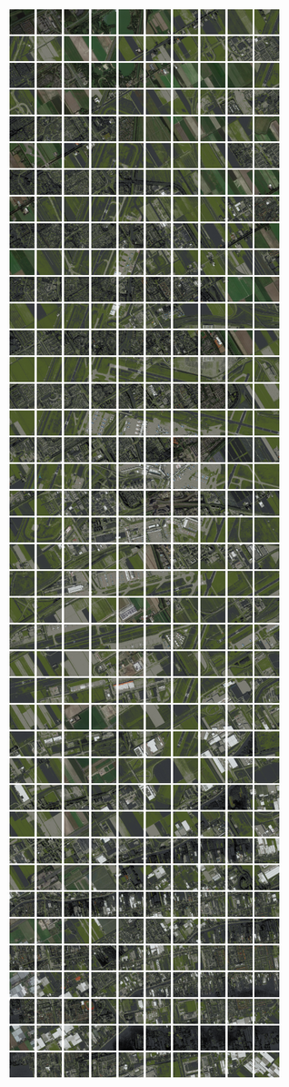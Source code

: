 <html>
<div>
<img src="https://github.com/HakkaTjakka/NL_TILE_MAP/blob/main/18/615/-1053/r.6150.-10530.png" height="44" width="44">
<img src="https://github.com/HakkaTjakka/NL_TILE_MAP/blob/main/18/615/-1053/r.6151.-10530.png" height="44" width="44">
<img src="https://github.com/HakkaTjakka/NL_TILE_MAP/blob/main/18/615/-1053/r.6152.-10530.png" height="44" width="44">
<img src="https://github.com/HakkaTjakka/NL_TILE_MAP/blob/main/18/615/-1053/r.6153.-10530.png" height="44" width="44">
<img src="https://github.com/HakkaTjakka/NL_TILE_MAP/blob/main/18/615/-1053/r.6154.-10530.png" height="44" width="44">
<img src="https://github.com/HakkaTjakka/NL_TILE_MAP/blob/main/18/615/-1053/r.6155.-10530.png" height="44" width="44">
<img src="https://github.com/HakkaTjakka/NL_TILE_MAP/blob/main/18/615/-1053/r.6156.-10530.png" height="44" width="44">
<img src="https://github.com/HakkaTjakka/NL_TILE_MAP/blob/main/18/615/-1053/r.6157.-10530.png" height="44" width="44">
<img src="https://github.com/HakkaTjakka/NL_TILE_MAP/blob/main/18/615/-1053/r.6158.-10530.png" height="44" width="44">
<img src="https://github.com/HakkaTjakka/NL_TILE_MAP/blob/main/18/615/-1053/r.6159.-10530.png" height="44" width="44">
<img src="https://github.com/HakkaTjakka/NL_TILE_MAP/blob/main/18/616/-1053/r.6160.-10530.png" height="44" width="44">
<img src="https://github.com/HakkaTjakka/NL_TILE_MAP/blob/main/18/616/-1053/r.6161.-10530.png" height="44" width="44">
<img src="https://github.com/HakkaTjakka/NL_TILE_MAP/blob/main/18/616/-1053/r.6162.-10530.png" height="44" width="44">
<img src="https://github.com/HakkaTjakka/NL_TILE_MAP/blob/main/18/616/-1053/r.6163.-10530.png" height="44" width="44">
<img src="https://github.com/HakkaTjakka/NL_TILE_MAP/blob/main/18/616/-1053/r.6164.-10530.png" height="44" width="44">
<img src="https://github.com/HakkaTjakka/NL_TILE_MAP/blob/main/18/616/-1053/r.6165.-10530.png" height="44" width="44">
<img src="https://github.com/HakkaTjakka/NL_TILE_MAP/blob/main/18/616/-1053/r.6166.-10530.png" height="44" width="44">
<img src="https://github.com/HakkaTjakka/NL_TILE_MAP/blob/main/18/616/-1053/r.6167.-10530.png" height="44" width="44">
<img src="https://github.com/HakkaTjakka/NL_TILE_MAP/blob/main/18/616/-1053/r.6168.-10530.png" height="44" width="44">
<img src="https://github.com/HakkaTjakka/NL_TILE_MAP/blob/main/18/616/-1053/r.6169.-10530.png" height="44" width="44">
<br>
<img src="https://github.com/HakkaTjakka/NL_TILE_MAP/blob/main/18/615/-1053/r.6150.-10529.png" height="44" width="44">
<img src="https://github.com/HakkaTjakka/NL_TILE_MAP/blob/main/18/615/-1053/r.6151.-10529.png" height="44" width="44">
<img src="https://github.com/HakkaTjakka/NL_TILE_MAP/blob/main/18/615/-1053/r.6152.-10529.png" height="44" width="44">
<img src="https://github.com/HakkaTjakka/NL_TILE_MAP/blob/main/18/615/-1053/r.6153.-10529.png" height="44" width="44">
<img src="https://github.com/HakkaTjakka/NL_TILE_MAP/blob/main/18/615/-1053/r.6154.-10529.png" height="44" width="44">
<img src="https://github.com/HakkaTjakka/NL_TILE_MAP/blob/main/18/615/-1053/r.6155.-10529.png" height="44" width="44">
<img src="https://github.com/HakkaTjakka/NL_TILE_MAP/blob/main/18/615/-1053/r.6156.-10529.png" height="44" width="44">
<img src="https://github.com/HakkaTjakka/NL_TILE_MAP/blob/main/18/615/-1053/r.6157.-10529.png" height="44" width="44">
<img src="https://github.com/HakkaTjakka/NL_TILE_MAP/blob/main/18/615/-1053/r.6158.-10529.png" height="44" width="44">
<img src="https://github.com/HakkaTjakka/NL_TILE_MAP/blob/main/18/615/-1053/r.6159.-10529.png" height="44" width="44">
<img src="https://github.com/HakkaTjakka/NL_TILE_MAP/blob/main/18/616/-1053/r.6160.-10529.png" height="44" width="44">
<img src="https://github.com/HakkaTjakka/NL_TILE_MAP/blob/main/18/616/-1053/r.6161.-10529.png" height="44" width="44">
<img src="https://github.com/HakkaTjakka/NL_TILE_MAP/blob/main/18/616/-1053/r.6162.-10529.png" height="44" width="44">
<img src="https://github.com/HakkaTjakka/NL_TILE_MAP/blob/main/18/616/-1053/r.6163.-10529.png" height="44" width="44">
<img src="https://github.com/HakkaTjakka/NL_TILE_MAP/blob/main/18/616/-1053/r.6164.-10529.png" height="44" width="44">
<img src="https://github.com/HakkaTjakka/NL_TILE_MAP/blob/main/18/616/-1053/r.6165.-10529.png" height="44" width="44">
<img src="https://github.com/HakkaTjakka/NL_TILE_MAP/blob/main/18/616/-1053/r.6166.-10529.png" height="44" width="44">
<img src="https://github.com/HakkaTjakka/NL_TILE_MAP/blob/main/18/616/-1053/r.6167.-10529.png" height="44" width="44">
<img src="https://github.com/HakkaTjakka/NL_TILE_MAP/blob/main/18/616/-1053/r.6168.-10529.png" height="44" width="44">
<img src="https://github.com/HakkaTjakka/NL_TILE_MAP/blob/main/18/616/-1053/r.6169.-10529.png" height="44" width="44">
<br>
<img src="https://github.com/HakkaTjakka/NL_TILE_MAP/blob/main/18/615/-1053/r.6150.-10528.png" height="44" width="44">
<img src="https://github.com/HakkaTjakka/NL_TILE_MAP/blob/main/18/615/-1053/r.6151.-10528.png" height="44" width="44">
<img src="https://github.com/HakkaTjakka/NL_TILE_MAP/blob/main/18/615/-1053/r.6152.-10528.png" height="44" width="44">
<img src="https://github.com/HakkaTjakka/NL_TILE_MAP/blob/main/18/615/-1053/r.6153.-10528.png" height="44" width="44">
<img src="https://github.com/HakkaTjakka/NL_TILE_MAP/blob/main/18/615/-1053/r.6154.-10528.png" height="44" width="44">
<img src="https://github.com/HakkaTjakka/NL_TILE_MAP/blob/main/18/615/-1053/r.6155.-10528.png" height="44" width="44">
<img src="https://github.com/HakkaTjakka/NL_TILE_MAP/blob/main/18/615/-1053/r.6156.-10528.png" height="44" width="44">
<img src="https://github.com/HakkaTjakka/NL_TILE_MAP/blob/main/18/615/-1053/r.6157.-10528.png" height="44" width="44">
<img src="https://github.com/HakkaTjakka/NL_TILE_MAP/blob/main/18/615/-1053/r.6158.-10528.png" height="44" width="44">
<img src="https://github.com/HakkaTjakka/NL_TILE_MAP/blob/main/18/615/-1053/r.6159.-10528.png" height="44" width="44">
<img src="https://github.com/HakkaTjakka/NL_TILE_MAP/blob/main/18/616/-1053/r.6160.-10528.png" height="44" width="44">
<img src="https://github.com/HakkaTjakka/NL_TILE_MAP/blob/main/18/616/-1053/r.6161.-10528.png" height="44" width="44">
<img src="https://github.com/HakkaTjakka/NL_TILE_MAP/blob/main/18/616/-1053/r.6162.-10528.png" height="44" width="44">
<img src="https://github.com/HakkaTjakka/NL_TILE_MAP/blob/main/18/616/-1053/r.6163.-10528.png" height="44" width="44">
<img src="https://github.com/HakkaTjakka/NL_TILE_MAP/blob/main/18/616/-1053/r.6164.-10528.png" height="44" width="44">
<img src="https://github.com/HakkaTjakka/NL_TILE_MAP/blob/main/18/616/-1053/r.6165.-10528.png" height="44" width="44">
<img src="https://github.com/HakkaTjakka/NL_TILE_MAP/blob/main/18/616/-1053/r.6166.-10528.png" height="44" width="44">
<img src="https://github.com/HakkaTjakka/NL_TILE_MAP/blob/main/18/616/-1053/r.6167.-10528.png" height="44" width="44">
<img src="https://github.com/HakkaTjakka/NL_TILE_MAP/blob/main/18/616/-1053/r.6168.-10528.png" height="44" width="44">
<img src="https://github.com/HakkaTjakka/NL_TILE_MAP/blob/main/18/616/-1053/r.6169.-10528.png" height="44" width="44">
<br>
<img src="https://github.com/HakkaTjakka/NL_TILE_MAP/blob/main/18/615/-1053/r.6150.-10527.png" height="44" width="44">
<img src="https://github.com/HakkaTjakka/NL_TILE_MAP/blob/main/18/615/-1053/r.6151.-10527.png" height="44" width="44">
<img src="https://github.com/HakkaTjakka/NL_TILE_MAP/blob/main/18/615/-1053/r.6152.-10527.png" height="44" width="44">
<img src="https://github.com/HakkaTjakka/NL_TILE_MAP/blob/main/18/615/-1053/r.6153.-10527.png" height="44" width="44">
<img src="https://github.com/HakkaTjakka/NL_TILE_MAP/blob/main/18/615/-1053/r.6154.-10527.png" height="44" width="44">
<img src="https://github.com/HakkaTjakka/NL_TILE_MAP/blob/main/18/615/-1053/r.6155.-10527.png" height="44" width="44">
<img src="https://github.com/HakkaTjakka/NL_TILE_MAP/blob/main/18/615/-1053/r.6156.-10527.png" height="44" width="44">
<img src="https://github.com/HakkaTjakka/NL_TILE_MAP/blob/main/18/615/-1053/r.6157.-10527.png" height="44" width="44">
<img src="https://github.com/HakkaTjakka/NL_TILE_MAP/blob/main/18/615/-1053/r.6158.-10527.png" height="44" width="44">
<img src="https://github.com/HakkaTjakka/NL_TILE_MAP/blob/main/18/615/-1053/r.6159.-10527.png" height="44" width="44">
<img src="https://github.com/HakkaTjakka/NL_TILE_MAP/blob/main/18/616/-1053/r.6160.-10527.png" height="44" width="44">
<img src="https://github.com/HakkaTjakka/NL_TILE_MAP/blob/main/18/616/-1053/r.6161.-10527.png" height="44" width="44">
<img src="https://github.com/HakkaTjakka/NL_TILE_MAP/blob/main/18/616/-1053/r.6162.-10527.png" height="44" width="44">
<img src="https://github.com/HakkaTjakka/NL_TILE_MAP/blob/main/18/616/-1053/r.6163.-10527.png" height="44" width="44">
<img src="https://github.com/HakkaTjakka/NL_TILE_MAP/blob/main/18/616/-1053/r.6164.-10527.png" height="44" width="44">
<img src="https://github.com/HakkaTjakka/NL_TILE_MAP/blob/main/18/616/-1053/r.6165.-10527.png" height="44" width="44">
<img src="https://github.com/HakkaTjakka/NL_TILE_MAP/blob/main/18/616/-1053/r.6166.-10527.png" height="44" width="44">
<img src="https://github.com/HakkaTjakka/NL_TILE_MAP/blob/main/18/616/-1053/r.6167.-10527.png" height="44" width="44">
<img src="https://github.com/HakkaTjakka/NL_TILE_MAP/blob/main/18/616/-1053/r.6168.-10527.png" height="44" width="44">
<img src="https://github.com/HakkaTjakka/NL_TILE_MAP/blob/main/18/616/-1053/r.6169.-10527.png" height="44" width="44">
<br>
<img src="https://github.com/HakkaTjakka/NL_TILE_MAP/blob/main/18/615/-1053/r.6150.-10526.png" height="44" width="44">
<img src="https://github.com/HakkaTjakka/NL_TILE_MAP/blob/main/18/615/-1053/r.6151.-10526.png" height="44" width="44">
<img src="https://github.com/HakkaTjakka/NL_TILE_MAP/blob/main/18/615/-1053/r.6152.-10526.png" height="44" width="44">
<img src="https://github.com/HakkaTjakka/NL_TILE_MAP/blob/main/18/615/-1053/r.6153.-10526.png" height="44" width="44">
<img src="https://github.com/HakkaTjakka/NL_TILE_MAP/blob/main/18/615/-1053/r.6154.-10526.png" height="44" width="44">
<img src="https://github.com/HakkaTjakka/NL_TILE_MAP/blob/main/18/615/-1053/r.6155.-10526.png" height="44" width="44">
<img src="https://github.com/HakkaTjakka/NL_TILE_MAP/blob/main/18/615/-1053/r.6156.-10526.png" height="44" width="44">
<img src="https://github.com/HakkaTjakka/NL_TILE_MAP/blob/main/18/615/-1053/r.6157.-10526.png" height="44" width="44">
<img src="https://github.com/HakkaTjakka/NL_TILE_MAP/blob/main/18/615/-1053/r.6158.-10526.png" height="44" width="44">
<img src="https://github.com/HakkaTjakka/NL_TILE_MAP/blob/main/18/615/-1053/r.6159.-10526.png" height="44" width="44">
<img src="https://github.com/HakkaTjakka/NL_TILE_MAP/blob/main/18/616/-1053/r.6160.-10526.png" height="44" width="44">
<img src="https://github.com/HakkaTjakka/NL_TILE_MAP/blob/main/18/616/-1053/r.6161.-10526.png" height="44" width="44">
<img src="https://github.com/HakkaTjakka/NL_TILE_MAP/blob/main/18/616/-1053/r.6162.-10526.png" height="44" width="44">
<img src="https://github.com/HakkaTjakka/NL_TILE_MAP/blob/main/18/616/-1053/r.6163.-10526.png" height="44" width="44">
<img src="https://github.com/HakkaTjakka/NL_TILE_MAP/blob/main/18/616/-1053/r.6164.-10526.png" height="44" width="44">
<img src="https://github.com/HakkaTjakka/NL_TILE_MAP/blob/main/18/616/-1053/r.6165.-10526.png" height="44" width="44">
<img src="https://github.com/HakkaTjakka/NL_TILE_MAP/blob/main/18/616/-1053/r.6166.-10526.png" height="44" width="44">
<img src="https://github.com/HakkaTjakka/NL_TILE_MAP/blob/main/18/616/-1053/r.6167.-10526.png" height="44" width="44">
<img src="https://github.com/HakkaTjakka/NL_TILE_MAP/blob/main/18/616/-1053/r.6168.-10526.png" height="44" width="44">
<img src="https://github.com/HakkaTjakka/NL_TILE_MAP/blob/main/18/616/-1053/r.6169.-10526.png" height="44" width="44">
<br>
<img src="https://github.com/HakkaTjakka/NL_TILE_MAP/blob/main/18/615/-1053/r.6150.-10525.png" height="44" width="44">
<img src="https://github.com/HakkaTjakka/NL_TILE_MAP/blob/main/18/615/-1053/r.6151.-10525.png" height="44" width="44">
<img src="https://github.com/HakkaTjakka/NL_TILE_MAP/blob/main/18/615/-1053/r.6152.-10525.png" height="44" width="44">
<img src="https://github.com/HakkaTjakka/NL_TILE_MAP/blob/main/18/615/-1053/r.6153.-10525.png" height="44" width="44">
<img src="https://github.com/HakkaTjakka/NL_TILE_MAP/blob/main/18/615/-1053/r.6154.-10525.png" height="44" width="44">
<img src="https://github.com/HakkaTjakka/NL_TILE_MAP/blob/main/18/615/-1053/r.6155.-10525.png" height="44" width="44">
<img src="https://github.com/HakkaTjakka/NL_TILE_MAP/blob/main/18/615/-1053/r.6156.-10525.png" height="44" width="44">
<img src="https://github.com/HakkaTjakka/NL_TILE_MAP/blob/main/18/615/-1053/r.6157.-10525.png" height="44" width="44">
<img src="https://github.com/HakkaTjakka/NL_TILE_MAP/blob/main/18/615/-1053/r.6158.-10525.png" height="44" width="44">
<img src="https://github.com/HakkaTjakka/NL_TILE_MAP/blob/main/18/615/-1053/r.6159.-10525.png" height="44" width="44">
<img src="https://github.com/HakkaTjakka/NL_TILE_MAP/blob/main/18/616/-1053/r.6160.-10525.png" height="44" width="44">
<img src="https://github.com/HakkaTjakka/NL_TILE_MAP/blob/main/18/616/-1053/r.6161.-10525.png" height="44" width="44">
<img src="https://github.com/HakkaTjakka/NL_TILE_MAP/blob/main/18/616/-1053/r.6162.-10525.png" height="44" width="44">
<img src="https://github.com/HakkaTjakka/NL_TILE_MAP/blob/main/18/616/-1053/r.6163.-10525.png" height="44" width="44">
<img src="https://github.com/HakkaTjakka/NL_TILE_MAP/blob/main/18/616/-1053/r.6164.-10525.png" height="44" width="44">
<img src="https://github.com/HakkaTjakka/NL_TILE_MAP/blob/main/18/616/-1053/r.6165.-10525.png" height="44" width="44">
<img src="https://github.com/HakkaTjakka/NL_TILE_MAP/blob/main/18/616/-1053/r.6166.-10525.png" height="44" width="44">
<img src="https://github.com/HakkaTjakka/NL_TILE_MAP/blob/main/18/616/-1053/r.6167.-10525.png" height="44" width="44">
<img src="https://github.com/HakkaTjakka/NL_TILE_MAP/blob/main/18/616/-1053/r.6168.-10525.png" height="44" width="44">
<img src="https://github.com/HakkaTjakka/NL_TILE_MAP/blob/main/18/616/-1053/r.6169.-10525.png" height="44" width="44">
<br>
<img src="https://github.com/HakkaTjakka/NL_TILE_MAP/blob/main/18/615/-1053/r.6150.-10524.png" height="44" width="44">
<img src="https://github.com/HakkaTjakka/NL_TILE_MAP/blob/main/18/615/-1053/r.6151.-10524.png" height="44" width="44">
<img src="https://github.com/HakkaTjakka/NL_TILE_MAP/blob/main/18/615/-1053/r.6152.-10524.png" height="44" width="44">
<img src="https://github.com/HakkaTjakka/NL_TILE_MAP/blob/main/18/615/-1053/r.6153.-10524.png" height="44" width="44">
<img src="https://github.com/HakkaTjakka/NL_TILE_MAP/blob/main/18/615/-1053/r.6154.-10524.png" height="44" width="44">
<img src="https://github.com/HakkaTjakka/NL_TILE_MAP/blob/main/18/615/-1053/r.6155.-10524.png" height="44" width="44">
<img src="https://github.com/HakkaTjakka/NL_TILE_MAP/blob/main/18/615/-1053/r.6156.-10524.png" height="44" width="44">
<img src="https://github.com/HakkaTjakka/NL_TILE_MAP/blob/main/18/615/-1053/r.6157.-10524.png" height="44" width="44">
<img src="https://github.com/HakkaTjakka/NL_TILE_MAP/blob/main/18/615/-1053/r.6158.-10524.png" height="44" width="44">
<img src="https://github.com/HakkaTjakka/NL_TILE_MAP/blob/main/18/615/-1053/r.6159.-10524.png" height="44" width="44">
<img src="https://github.com/HakkaTjakka/NL_TILE_MAP/blob/main/18/616/-1053/r.6160.-10524.png" height="44" width="44">
<img src="https://github.com/HakkaTjakka/NL_TILE_MAP/blob/main/18/616/-1053/r.6161.-10524.png" height="44" width="44">
<img src="https://github.com/HakkaTjakka/NL_TILE_MAP/blob/main/18/616/-1053/r.6162.-10524.png" height="44" width="44">
<img src="https://github.com/HakkaTjakka/NL_TILE_MAP/blob/main/18/616/-1053/r.6163.-10524.png" height="44" width="44">
<img src="https://github.com/HakkaTjakka/NL_TILE_MAP/blob/main/18/616/-1053/r.6164.-10524.png" height="44" width="44">
<img src="https://github.com/HakkaTjakka/NL_TILE_MAP/blob/main/18/616/-1053/r.6165.-10524.png" height="44" width="44">
<img src="https://github.com/HakkaTjakka/NL_TILE_MAP/blob/main/18/616/-1053/r.6166.-10524.png" height="44" width="44">
<img src="https://github.com/HakkaTjakka/NL_TILE_MAP/blob/main/18/616/-1053/r.6167.-10524.png" height="44" width="44">
<img src="https://github.com/HakkaTjakka/NL_TILE_MAP/blob/main/18/616/-1053/r.6168.-10524.png" height="44" width="44">
<img src="https://github.com/HakkaTjakka/NL_TILE_MAP/blob/main/18/616/-1053/r.6169.-10524.png" height="44" width="44">
<br>
<img src="https://github.com/HakkaTjakka/NL_TILE_MAP/blob/main/18/615/-1053/r.6150.-10523.png" height="44" width="44">
<img src="https://github.com/HakkaTjakka/NL_TILE_MAP/blob/main/18/615/-1053/r.6151.-10523.png" height="44" width="44">
<img src="https://github.com/HakkaTjakka/NL_TILE_MAP/blob/main/18/615/-1053/r.6152.-10523.png" height="44" width="44">
<img src="https://github.com/HakkaTjakka/NL_TILE_MAP/blob/main/18/615/-1053/r.6153.-10523.png" height="44" width="44">
<img src="https://github.com/HakkaTjakka/NL_TILE_MAP/blob/main/18/615/-1053/r.6154.-10523.png" height="44" width="44">
<img src="https://github.com/HakkaTjakka/NL_TILE_MAP/blob/main/18/615/-1053/r.6155.-10523.png" height="44" width="44">
<img src="https://github.com/HakkaTjakka/NL_TILE_MAP/blob/main/18/615/-1053/r.6156.-10523.png" height="44" width="44">
<img src="https://github.com/HakkaTjakka/NL_TILE_MAP/blob/main/18/615/-1053/r.6157.-10523.png" height="44" width="44">
<img src="https://github.com/HakkaTjakka/NL_TILE_MAP/blob/main/18/615/-1053/r.6158.-10523.png" height="44" width="44">
<img src="https://github.com/HakkaTjakka/NL_TILE_MAP/blob/main/18/615/-1053/r.6159.-10523.png" height="44" width="44">
<img src="https://github.com/HakkaTjakka/NL_TILE_MAP/blob/main/18/616/-1053/r.6160.-10523.png" height="44" width="44">
<img src="https://github.com/HakkaTjakka/NL_TILE_MAP/blob/main/18/616/-1053/r.6161.-10523.png" height="44" width="44">
<img src="https://github.com/HakkaTjakka/NL_TILE_MAP/blob/main/18/616/-1053/r.6162.-10523.png" height="44" width="44">
<img src="https://github.com/HakkaTjakka/NL_TILE_MAP/blob/main/18/616/-1053/r.6163.-10523.png" height="44" width="44">
<img src="https://github.com/HakkaTjakka/NL_TILE_MAP/blob/main/18/616/-1053/r.6164.-10523.png" height="44" width="44">
<img src="https://github.com/HakkaTjakka/NL_TILE_MAP/blob/main/18/616/-1053/r.6165.-10523.png" height="44" width="44">
<img src="https://github.com/HakkaTjakka/NL_TILE_MAP/blob/main/18/616/-1053/r.6166.-10523.png" height="44" width="44">
<img src="https://github.com/HakkaTjakka/NL_TILE_MAP/blob/main/18/616/-1053/r.6167.-10523.png" height="44" width="44">
<img src="https://github.com/HakkaTjakka/NL_TILE_MAP/blob/main/18/616/-1053/r.6168.-10523.png" height="44" width="44">
<img src="https://github.com/HakkaTjakka/NL_TILE_MAP/blob/main/18/616/-1053/r.6169.-10523.png" height="44" width="44">
<br>
<img src="https://github.com/HakkaTjakka/NL_TILE_MAP/blob/main/18/615/-1053/r.6150.-10522.png" height="44" width="44">
<img src="https://github.com/HakkaTjakka/NL_TILE_MAP/blob/main/18/615/-1053/r.6151.-10522.png" height="44" width="44">
<img src="https://github.com/HakkaTjakka/NL_TILE_MAP/blob/main/18/615/-1053/r.6152.-10522.png" height="44" width="44">
<img src="https://github.com/HakkaTjakka/NL_TILE_MAP/blob/main/18/615/-1053/r.6153.-10522.png" height="44" width="44">
<img src="https://github.com/HakkaTjakka/NL_TILE_MAP/blob/main/18/615/-1053/r.6154.-10522.png" height="44" width="44">
<img src="https://github.com/HakkaTjakka/NL_TILE_MAP/blob/main/18/615/-1053/r.6155.-10522.png" height="44" width="44">
<img src="https://github.com/HakkaTjakka/NL_TILE_MAP/blob/main/18/615/-1053/r.6156.-10522.png" height="44" width="44">
<img src="https://github.com/HakkaTjakka/NL_TILE_MAP/blob/main/18/615/-1053/r.6157.-10522.png" height="44" width="44">
<img src="https://github.com/HakkaTjakka/NL_TILE_MAP/blob/main/18/615/-1053/r.6158.-10522.png" height="44" width="44">
<img src="https://github.com/HakkaTjakka/NL_TILE_MAP/blob/main/18/615/-1053/r.6159.-10522.png" height="44" width="44">
<img src="https://github.com/HakkaTjakka/NL_TILE_MAP/blob/main/18/616/-1053/r.6160.-10522.png" height="44" width="44">
<img src="https://github.com/HakkaTjakka/NL_TILE_MAP/blob/main/18/616/-1053/r.6161.-10522.png" height="44" width="44">
<img src="https://github.com/HakkaTjakka/NL_TILE_MAP/blob/main/18/616/-1053/r.6162.-10522.png" height="44" width="44">
<img src="https://github.com/HakkaTjakka/NL_TILE_MAP/blob/main/18/616/-1053/r.6163.-10522.png" height="44" width="44">
<img src="https://github.com/HakkaTjakka/NL_TILE_MAP/blob/main/18/616/-1053/r.6164.-10522.png" height="44" width="44">
<img src="https://github.com/HakkaTjakka/NL_TILE_MAP/blob/main/18/616/-1053/r.6165.-10522.png" height="44" width="44">
<img src="https://github.com/HakkaTjakka/NL_TILE_MAP/blob/main/18/616/-1053/r.6166.-10522.png" height="44" width="44">
<img src="https://github.com/HakkaTjakka/NL_TILE_MAP/blob/main/18/616/-1053/r.6167.-10522.png" height="44" width="44">
<img src="https://github.com/HakkaTjakka/NL_TILE_MAP/blob/main/18/616/-1053/r.6168.-10522.png" height="44" width="44">
<img src="https://github.com/HakkaTjakka/NL_TILE_MAP/blob/main/18/616/-1053/r.6169.-10522.png" height="44" width="44">
<br>
<img src="https://github.com/HakkaTjakka/NL_TILE_MAP/blob/main/18/615/-1053/r.6150.-10521.png" height="44" width="44">
<img src="https://github.com/HakkaTjakka/NL_TILE_MAP/blob/main/18/615/-1053/r.6151.-10521.png" height="44" width="44">
<img src="https://github.com/HakkaTjakka/NL_TILE_MAP/blob/main/18/615/-1053/r.6152.-10521.png" height="44" width="44">
<img src="https://github.com/HakkaTjakka/NL_TILE_MAP/blob/main/18/615/-1053/r.6153.-10521.png" height="44" width="44">
<img src="https://github.com/HakkaTjakka/NL_TILE_MAP/blob/main/18/615/-1053/r.6154.-10521.png" height="44" width="44">
<img src="https://github.com/HakkaTjakka/NL_TILE_MAP/blob/main/18/615/-1053/r.6155.-10521.png" height="44" width="44">
<img src="https://github.com/HakkaTjakka/NL_TILE_MAP/blob/main/18/615/-1053/r.6156.-10521.png" height="44" width="44">
<img src="https://github.com/HakkaTjakka/NL_TILE_MAP/blob/main/18/615/-1053/r.6157.-10521.png" height="44" width="44">
<img src="https://github.com/HakkaTjakka/NL_TILE_MAP/blob/main/18/615/-1053/r.6158.-10521.png" height="44" width="44">
<img src="https://github.com/HakkaTjakka/NL_TILE_MAP/blob/main/18/615/-1053/r.6159.-10521.png" height="44" width="44">
<img src="https://github.com/HakkaTjakka/NL_TILE_MAP/blob/main/18/616/-1053/r.6160.-10521.png" height="44" width="44">
<img src="https://github.com/HakkaTjakka/NL_TILE_MAP/blob/main/18/616/-1053/r.6161.-10521.png" height="44" width="44">
<img src="https://github.com/HakkaTjakka/NL_TILE_MAP/blob/main/18/616/-1053/r.6162.-10521.png" height="44" width="44">
<img src="https://github.com/HakkaTjakka/NL_TILE_MAP/blob/main/18/616/-1053/r.6163.-10521.png" height="44" width="44">
<img src="https://github.com/HakkaTjakka/NL_TILE_MAP/blob/main/18/616/-1053/r.6164.-10521.png" height="44" width="44">
<img src="https://github.com/HakkaTjakka/NL_TILE_MAP/blob/main/18/616/-1053/r.6165.-10521.png" height="44" width="44">
<img src="https://github.com/HakkaTjakka/NL_TILE_MAP/blob/main/18/616/-1053/r.6166.-10521.png" height="44" width="44">
<img src="https://github.com/HakkaTjakka/NL_TILE_MAP/blob/main/18/616/-1053/r.6167.-10521.png" height="44" width="44">
<img src="https://github.com/HakkaTjakka/NL_TILE_MAP/blob/main/18/616/-1053/r.6168.-10521.png" height="44" width="44">
<img src="https://github.com/HakkaTjakka/NL_TILE_MAP/blob/main/18/616/-1053/r.6169.-10521.png" height="44" width="44">
<br>
<img src="https://github.com/HakkaTjakka/NL_TILE_MAP/blob/main/18/615/-1052/r.6150.-10520.png" height="44" width="44">
<img src="https://github.com/HakkaTjakka/NL_TILE_MAP/blob/main/18/615/-1052/r.6151.-10520.png" height="44" width="44">
<img src="https://github.com/HakkaTjakka/NL_TILE_MAP/blob/main/18/615/-1052/r.6152.-10520.png" height="44" width="44">
<img src="https://github.com/HakkaTjakka/NL_TILE_MAP/blob/main/18/615/-1052/r.6153.-10520.png" height="44" width="44">
<img src="https://github.com/HakkaTjakka/NL_TILE_MAP/blob/main/18/615/-1052/r.6154.-10520.png" height="44" width="44">
<img src="https://github.com/HakkaTjakka/NL_TILE_MAP/blob/main/18/615/-1052/r.6155.-10520.png" height="44" width="44">
<img src="https://github.com/HakkaTjakka/NL_TILE_MAP/blob/main/18/615/-1052/r.6156.-10520.png" height="44" width="44">
<img src="https://github.com/HakkaTjakka/NL_TILE_MAP/blob/main/18/615/-1052/r.6157.-10520.png" height="44" width="44">
<img src="https://github.com/HakkaTjakka/NL_TILE_MAP/blob/main/18/615/-1052/r.6158.-10520.png" height="44" width="44">
<img src="https://github.com/HakkaTjakka/NL_TILE_MAP/blob/main/18/615/-1052/r.6159.-10520.png" height="44" width="44">
<img src="https://github.com/HakkaTjakka/NL_TILE_MAP/blob/main/18/616/-1052/r.6160.-10520.png" height="44" width="44">
<img src="https://github.com/HakkaTjakka/NL_TILE_MAP/blob/main/18/616/-1052/r.6161.-10520.png" height="44" width="44">
<img src="https://github.com/HakkaTjakka/NL_TILE_MAP/blob/main/18/616/-1052/r.6162.-10520.png" height="44" width="44">
<img src="https://github.com/HakkaTjakka/NL_TILE_MAP/blob/main/18/616/-1052/r.6163.-10520.png" height="44" width="44">
<img src="https://github.com/HakkaTjakka/NL_TILE_MAP/blob/main/18/616/-1052/r.6164.-10520.png" height="44" width="44">
<img src="https://github.com/HakkaTjakka/NL_TILE_MAP/blob/main/18/616/-1052/r.6165.-10520.png" height="44" width="44">
<img src="https://github.com/HakkaTjakka/NL_TILE_MAP/blob/main/18/616/-1052/r.6166.-10520.png" height="44" width="44">
<img src="https://github.com/HakkaTjakka/NL_TILE_MAP/blob/main/18/616/-1052/r.6167.-10520.png" height="44" width="44">
<img src="https://github.com/HakkaTjakka/NL_TILE_MAP/blob/main/18/616/-1052/r.6168.-10520.png" height="44" width="44">
<img src="https://github.com/HakkaTjakka/NL_TILE_MAP/blob/main/18/616/-1052/r.6169.-10520.png" height="44" width="44">
<br>
<img src="https://github.com/HakkaTjakka/NL_TILE_MAP/blob/main/18/615/-1052/r.6150.-10519.png" height="44" width="44">
<img src="https://github.com/HakkaTjakka/NL_TILE_MAP/blob/main/18/615/-1052/r.6151.-10519.png" height="44" width="44">
<img src="https://github.com/HakkaTjakka/NL_TILE_MAP/blob/main/18/615/-1052/r.6152.-10519.png" height="44" width="44">
<img src="https://github.com/HakkaTjakka/NL_TILE_MAP/blob/main/18/615/-1052/r.6153.-10519.png" height="44" width="44">
<img src="https://github.com/HakkaTjakka/NL_TILE_MAP/blob/main/18/615/-1052/r.6154.-10519.png" height="44" width="44">
<img src="https://github.com/HakkaTjakka/NL_TILE_MAP/blob/main/18/615/-1052/r.6155.-10519.png" height="44" width="44">
<img src="https://github.com/HakkaTjakka/NL_TILE_MAP/blob/main/18/615/-1052/r.6156.-10519.png" height="44" width="44">
<img src="https://github.com/HakkaTjakka/NL_TILE_MAP/blob/main/18/615/-1052/r.6157.-10519.png" height="44" width="44">
<img src="https://github.com/HakkaTjakka/NL_TILE_MAP/blob/main/18/615/-1052/r.6158.-10519.png" height="44" width="44">
<img src="https://github.com/HakkaTjakka/NL_TILE_MAP/blob/main/18/615/-1052/r.6159.-10519.png" height="44" width="44">
<img src="https://github.com/HakkaTjakka/NL_TILE_MAP/blob/main/18/616/-1052/r.6160.-10519.png" height="44" width="44">
<img src="https://github.com/HakkaTjakka/NL_TILE_MAP/blob/main/18/616/-1052/r.6161.-10519.png" height="44" width="44">
<img src="https://github.com/HakkaTjakka/NL_TILE_MAP/blob/main/18/616/-1052/r.6162.-10519.png" height="44" width="44">
<img src="https://github.com/HakkaTjakka/NL_TILE_MAP/blob/main/18/616/-1052/r.6163.-10519.png" height="44" width="44">
<img src="https://github.com/HakkaTjakka/NL_TILE_MAP/blob/main/18/616/-1052/r.6164.-10519.png" height="44" width="44">
<img src="https://github.com/HakkaTjakka/NL_TILE_MAP/blob/main/18/616/-1052/r.6165.-10519.png" height="44" width="44">
<img src="https://github.com/HakkaTjakka/NL_TILE_MAP/blob/main/18/616/-1052/r.6166.-10519.png" height="44" width="44">
<img src="https://github.com/HakkaTjakka/NL_TILE_MAP/blob/main/18/616/-1052/r.6167.-10519.png" height="44" width="44">
<img src="https://github.com/HakkaTjakka/NL_TILE_MAP/blob/main/18/616/-1052/r.6168.-10519.png" height="44" width="44">
<img src="https://github.com/HakkaTjakka/NL_TILE_MAP/blob/main/18/616/-1052/r.6169.-10519.png" height="44" width="44">
<br>
<img src="https://github.com/HakkaTjakka/NL_TILE_MAP/blob/main/18/615/-1052/r.6150.-10518.png" height="44" width="44">
<img src="https://github.com/HakkaTjakka/NL_TILE_MAP/blob/main/18/615/-1052/r.6151.-10518.png" height="44" width="44">
<img src="https://github.com/HakkaTjakka/NL_TILE_MAP/blob/main/18/615/-1052/r.6152.-10518.png" height="44" width="44">
<img src="https://github.com/HakkaTjakka/NL_TILE_MAP/blob/main/18/615/-1052/r.6153.-10518.png" height="44" width="44">
<img src="https://github.com/HakkaTjakka/NL_TILE_MAP/blob/main/18/615/-1052/r.6154.-10518.png" height="44" width="44">
<img src="https://github.com/HakkaTjakka/NL_TILE_MAP/blob/main/18/615/-1052/r.6155.-10518.png" height="44" width="44">
<img src="https://github.com/HakkaTjakka/NL_TILE_MAP/blob/main/18/615/-1052/r.6156.-10518.png" height="44" width="44">
<img src="https://github.com/HakkaTjakka/NL_TILE_MAP/blob/main/18/615/-1052/r.6157.-10518.png" height="44" width="44">
<img src="https://github.com/HakkaTjakka/NL_TILE_MAP/blob/main/18/615/-1052/r.6158.-10518.png" height="44" width="44">
<img src="https://github.com/HakkaTjakka/NL_TILE_MAP/blob/main/18/615/-1052/r.6159.-10518.png" height="44" width="44">
<img src="https://github.com/HakkaTjakka/NL_TILE_MAP/blob/main/18/616/-1052/r.6160.-10518.png" height="44" width="44">
<img src="https://github.com/HakkaTjakka/NL_TILE_MAP/blob/main/18/616/-1052/r.6161.-10518.png" height="44" width="44">
<img src="https://github.com/HakkaTjakka/NL_TILE_MAP/blob/main/18/616/-1052/r.6162.-10518.png" height="44" width="44">
<img src="https://github.com/HakkaTjakka/NL_TILE_MAP/blob/main/18/616/-1052/r.6163.-10518.png" height="44" width="44">
<img src="https://github.com/HakkaTjakka/NL_TILE_MAP/blob/main/18/616/-1052/r.6164.-10518.png" height="44" width="44">
<img src="https://github.com/HakkaTjakka/NL_TILE_MAP/blob/main/18/616/-1052/r.6165.-10518.png" height="44" width="44">
<img src="https://github.com/HakkaTjakka/NL_TILE_MAP/blob/main/18/616/-1052/r.6166.-10518.png" height="44" width="44">
<img src="https://github.com/HakkaTjakka/NL_TILE_MAP/blob/main/18/616/-1052/r.6167.-10518.png" height="44" width="44">
<img src="https://github.com/HakkaTjakka/NL_TILE_MAP/blob/main/18/616/-1052/r.6168.-10518.png" height="44" width="44">
<img src="https://github.com/HakkaTjakka/NL_TILE_MAP/blob/main/18/616/-1052/r.6169.-10518.png" height="44" width="44">
<br>
<img src="https://github.com/HakkaTjakka/NL_TILE_MAP/blob/main/18/615/-1052/r.6150.-10517.png" height="44" width="44">
<img src="https://github.com/HakkaTjakka/NL_TILE_MAP/blob/main/18/615/-1052/r.6151.-10517.png" height="44" width="44">
<img src="https://github.com/HakkaTjakka/NL_TILE_MAP/blob/main/18/615/-1052/r.6152.-10517.png" height="44" width="44">
<img src="https://github.com/HakkaTjakka/NL_TILE_MAP/blob/main/18/615/-1052/r.6153.-10517.png" height="44" width="44">
<img src="https://github.com/HakkaTjakka/NL_TILE_MAP/blob/main/18/615/-1052/r.6154.-10517.png" height="44" width="44">
<img src="https://github.com/HakkaTjakka/NL_TILE_MAP/blob/main/18/615/-1052/r.6155.-10517.png" height="44" width="44">
<img src="https://github.com/HakkaTjakka/NL_TILE_MAP/blob/main/18/615/-1052/r.6156.-10517.png" height="44" width="44">
<img src="https://github.com/HakkaTjakka/NL_TILE_MAP/blob/main/18/615/-1052/r.6157.-10517.png" height="44" width="44">
<img src="https://github.com/HakkaTjakka/NL_TILE_MAP/blob/main/18/615/-1052/r.6158.-10517.png" height="44" width="44">
<img src="https://github.com/HakkaTjakka/NL_TILE_MAP/blob/main/18/615/-1052/r.6159.-10517.png" height="44" width="44">
<img src="https://github.com/HakkaTjakka/NL_TILE_MAP/blob/main/18/616/-1052/r.6160.-10517.png" height="44" width="44">
<img src="https://github.com/HakkaTjakka/NL_TILE_MAP/blob/main/18/616/-1052/r.6161.-10517.png" height="44" width="44">
<img src="https://github.com/HakkaTjakka/NL_TILE_MAP/blob/main/18/616/-1052/r.6162.-10517.png" height="44" width="44">
<img src="https://github.com/HakkaTjakka/NL_TILE_MAP/blob/main/18/616/-1052/r.6163.-10517.png" height="44" width="44">
<img src="https://github.com/HakkaTjakka/NL_TILE_MAP/blob/main/18/616/-1052/r.6164.-10517.png" height="44" width="44">
<img src="https://github.com/HakkaTjakka/NL_TILE_MAP/blob/main/18/616/-1052/r.6165.-10517.png" height="44" width="44">
<img src="https://github.com/HakkaTjakka/NL_TILE_MAP/blob/main/18/616/-1052/r.6166.-10517.png" height="44" width="44">
<img src="https://github.com/HakkaTjakka/NL_TILE_MAP/blob/main/18/616/-1052/r.6167.-10517.png" height="44" width="44">
<img src="https://github.com/HakkaTjakka/NL_TILE_MAP/blob/main/18/616/-1052/r.6168.-10517.png" height="44" width="44">
<img src="https://github.com/HakkaTjakka/NL_TILE_MAP/blob/main/18/616/-1052/r.6169.-10517.png" height="44" width="44">
<br>
<img src="https://github.com/HakkaTjakka/NL_TILE_MAP/blob/main/18/615/-1052/r.6150.-10516.png" height="44" width="44">
<img src="https://github.com/HakkaTjakka/NL_TILE_MAP/blob/main/18/615/-1052/r.6151.-10516.png" height="44" width="44">
<img src="https://github.com/HakkaTjakka/NL_TILE_MAP/blob/main/18/615/-1052/r.6152.-10516.png" height="44" width="44">
<img src="https://github.com/HakkaTjakka/NL_TILE_MAP/blob/main/18/615/-1052/r.6153.-10516.png" height="44" width="44">
<img src="https://github.com/HakkaTjakka/NL_TILE_MAP/blob/main/18/615/-1052/r.6154.-10516.png" height="44" width="44">
<img src="https://github.com/HakkaTjakka/NL_TILE_MAP/blob/main/18/615/-1052/r.6155.-10516.png" height="44" width="44">
<img src="https://github.com/HakkaTjakka/NL_TILE_MAP/blob/main/18/615/-1052/r.6156.-10516.png" height="44" width="44">
<img src="https://github.com/HakkaTjakka/NL_TILE_MAP/blob/main/18/615/-1052/r.6157.-10516.png" height="44" width="44">
<img src="https://github.com/HakkaTjakka/NL_TILE_MAP/blob/main/18/615/-1052/r.6158.-10516.png" height="44" width="44">
<img src="https://github.com/HakkaTjakka/NL_TILE_MAP/blob/main/18/615/-1052/r.6159.-10516.png" height="44" width="44">
<img src="https://github.com/HakkaTjakka/NL_TILE_MAP/blob/main/18/616/-1052/r.6160.-10516.png" height="44" width="44">
<img src="https://github.com/HakkaTjakka/NL_TILE_MAP/blob/main/18/616/-1052/r.6161.-10516.png" height="44" width="44">
<img src="https://github.com/HakkaTjakka/NL_TILE_MAP/blob/main/18/616/-1052/r.6162.-10516.png" height="44" width="44">
<img src="https://github.com/HakkaTjakka/NL_TILE_MAP/blob/main/18/616/-1052/r.6163.-10516.png" height="44" width="44">
<img src="https://github.com/HakkaTjakka/NL_TILE_MAP/blob/main/18/616/-1052/r.6164.-10516.png" height="44" width="44">
<img src="https://github.com/HakkaTjakka/NL_TILE_MAP/blob/main/18/616/-1052/r.6165.-10516.png" height="44" width="44">
<img src="https://github.com/HakkaTjakka/NL_TILE_MAP/blob/main/18/616/-1052/r.6166.-10516.png" height="44" width="44">
<img src="https://github.com/HakkaTjakka/NL_TILE_MAP/blob/main/18/616/-1052/r.6167.-10516.png" height="44" width="44">
<img src="https://github.com/HakkaTjakka/NL_TILE_MAP/blob/main/18/616/-1052/r.6168.-10516.png" height="44" width="44">
<img src="https://github.com/HakkaTjakka/NL_TILE_MAP/blob/main/18/616/-1052/r.6169.-10516.png" height="44" width="44">
<br>
<img src="https://github.com/HakkaTjakka/NL_TILE_MAP/blob/main/18/615/-1052/r.6150.-10515.png" height="44" width="44">
<img src="https://github.com/HakkaTjakka/NL_TILE_MAP/blob/main/18/615/-1052/r.6151.-10515.png" height="44" width="44">
<img src="https://github.com/HakkaTjakka/NL_TILE_MAP/blob/main/18/615/-1052/r.6152.-10515.png" height="44" width="44">
<img src="https://github.com/HakkaTjakka/NL_TILE_MAP/blob/main/18/615/-1052/r.6153.-10515.png" height="44" width="44">
<img src="https://github.com/HakkaTjakka/NL_TILE_MAP/blob/main/18/615/-1052/r.6154.-10515.png" height="44" width="44">
<img src="https://github.com/HakkaTjakka/NL_TILE_MAP/blob/main/18/615/-1052/r.6155.-10515.png" height="44" width="44">
<img src="https://github.com/HakkaTjakka/NL_TILE_MAP/blob/main/18/615/-1052/r.6156.-10515.png" height="44" width="44">
<img src="https://github.com/HakkaTjakka/NL_TILE_MAP/blob/main/18/615/-1052/r.6157.-10515.png" height="44" width="44">
<img src="https://github.com/HakkaTjakka/NL_TILE_MAP/blob/main/18/615/-1052/r.6158.-10515.png" height="44" width="44">
<img src="https://github.com/HakkaTjakka/NL_TILE_MAP/blob/main/18/615/-1052/r.6159.-10515.png" height="44" width="44">
<img src="https://github.com/HakkaTjakka/NL_TILE_MAP/blob/main/18/616/-1052/r.6160.-10515.png" height="44" width="44">
<img src="https://github.com/HakkaTjakka/NL_TILE_MAP/blob/main/18/616/-1052/r.6161.-10515.png" height="44" width="44">
<img src="https://github.com/HakkaTjakka/NL_TILE_MAP/blob/main/18/616/-1052/r.6162.-10515.png" height="44" width="44">
<img src="https://github.com/HakkaTjakka/NL_TILE_MAP/blob/main/18/616/-1052/r.6163.-10515.png" height="44" width="44">
<img src="https://github.com/HakkaTjakka/NL_TILE_MAP/blob/main/18/616/-1052/r.6164.-10515.png" height="44" width="44">
<img src="https://github.com/HakkaTjakka/NL_TILE_MAP/blob/main/18/616/-1052/r.6165.-10515.png" height="44" width="44">
<img src="https://github.com/HakkaTjakka/NL_TILE_MAP/blob/main/18/616/-1052/r.6166.-10515.png" height="44" width="44">
<img src="https://github.com/HakkaTjakka/NL_TILE_MAP/blob/main/18/616/-1052/r.6167.-10515.png" height="44" width="44">
<img src="https://github.com/HakkaTjakka/NL_TILE_MAP/blob/main/18/616/-1052/r.6168.-10515.png" height="44" width="44">
<img src="https://github.com/HakkaTjakka/NL_TILE_MAP/blob/main/18/616/-1052/r.6169.-10515.png" height="44" width="44">
<br>
<img src="https://github.com/HakkaTjakka/NL_TILE_MAP/blob/main/18/615/-1052/r.6150.-10514.png" height="44" width="44">
<img src="https://github.com/HakkaTjakka/NL_TILE_MAP/blob/main/18/615/-1052/r.6151.-10514.png" height="44" width="44">
<img src="https://github.com/HakkaTjakka/NL_TILE_MAP/blob/main/18/615/-1052/r.6152.-10514.png" height="44" width="44">
<img src="https://github.com/HakkaTjakka/NL_TILE_MAP/blob/main/18/615/-1052/r.6153.-10514.png" height="44" width="44">
<img src="https://github.com/HakkaTjakka/NL_TILE_MAP/blob/main/18/615/-1052/r.6154.-10514.png" height="44" width="44">
<img src="https://github.com/HakkaTjakka/NL_TILE_MAP/blob/main/18/615/-1052/r.6155.-10514.png" height="44" width="44">
<img src="https://github.com/HakkaTjakka/NL_TILE_MAP/blob/main/18/615/-1052/r.6156.-10514.png" height="44" width="44">
<img src="https://github.com/HakkaTjakka/NL_TILE_MAP/blob/main/18/615/-1052/r.6157.-10514.png" height="44" width="44">
<img src="https://github.com/HakkaTjakka/NL_TILE_MAP/blob/main/18/615/-1052/r.6158.-10514.png" height="44" width="44">
<img src="https://github.com/HakkaTjakka/NL_TILE_MAP/blob/main/18/615/-1052/r.6159.-10514.png" height="44" width="44">
<img src="https://github.com/HakkaTjakka/NL_TILE_MAP/blob/main/18/616/-1052/r.6160.-10514.png" height="44" width="44">
<img src="https://github.com/HakkaTjakka/NL_TILE_MAP/blob/main/18/616/-1052/r.6161.-10514.png" height="44" width="44">
<img src="https://github.com/HakkaTjakka/NL_TILE_MAP/blob/main/18/616/-1052/r.6162.-10514.png" height="44" width="44">
<img src="https://github.com/HakkaTjakka/NL_TILE_MAP/blob/main/18/616/-1052/r.6163.-10514.png" height="44" width="44">
<img src="https://github.com/HakkaTjakka/NL_TILE_MAP/blob/main/18/616/-1052/r.6164.-10514.png" height="44" width="44">
<img src="https://github.com/HakkaTjakka/NL_TILE_MAP/blob/main/18/616/-1052/r.6165.-10514.png" height="44" width="44">
<img src="https://github.com/HakkaTjakka/NL_TILE_MAP/blob/main/18/616/-1052/r.6166.-10514.png" height="44" width="44">
<img src="https://github.com/HakkaTjakka/NL_TILE_MAP/blob/main/18/616/-1052/r.6167.-10514.png" height="44" width="44">
<img src="https://github.com/HakkaTjakka/NL_TILE_MAP/blob/main/18/616/-1052/r.6168.-10514.png" height="44" width="44">
<img src="https://github.com/HakkaTjakka/NL_TILE_MAP/blob/main/18/616/-1052/r.6169.-10514.png" height="44" width="44">
<br>
<img src="https://github.com/HakkaTjakka/NL_TILE_MAP/blob/main/18/615/-1052/r.6150.-10513.png" height="44" width="44">
<img src="https://github.com/HakkaTjakka/NL_TILE_MAP/blob/main/18/615/-1052/r.6151.-10513.png" height="44" width="44">
<img src="https://github.com/HakkaTjakka/NL_TILE_MAP/blob/main/18/615/-1052/r.6152.-10513.png" height="44" width="44">
<img src="https://github.com/HakkaTjakka/NL_TILE_MAP/blob/main/18/615/-1052/r.6153.-10513.png" height="44" width="44">
<img src="https://github.com/HakkaTjakka/NL_TILE_MAP/blob/main/18/615/-1052/r.6154.-10513.png" height="44" width="44">
<img src="https://github.com/HakkaTjakka/NL_TILE_MAP/blob/main/18/615/-1052/r.6155.-10513.png" height="44" width="44">
<img src="https://github.com/HakkaTjakka/NL_TILE_MAP/blob/main/18/615/-1052/r.6156.-10513.png" height="44" width="44">
<img src="https://github.com/HakkaTjakka/NL_TILE_MAP/blob/main/18/615/-1052/r.6157.-10513.png" height="44" width="44">
<img src="https://github.com/HakkaTjakka/NL_TILE_MAP/blob/main/18/615/-1052/r.6158.-10513.png" height="44" width="44">
<img src="https://github.com/HakkaTjakka/NL_TILE_MAP/blob/main/18/615/-1052/r.6159.-10513.png" height="44" width="44">
<img src="https://github.com/HakkaTjakka/NL_TILE_MAP/blob/main/18/616/-1052/r.6160.-10513.png" height="44" width="44">
<img src="https://github.com/HakkaTjakka/NL_TILE_MAP/blob/main/18/616/-1052/r.6161.-10513.png" height="44" width="44">
<img src="https://github.com/HakkaTjakka/NL_TILE_MAP/blob/main/18/616/-1052/r.6162.-10513.png" height="44" width="44">
<img src="https://github.com/HakkaTjakka/NL_TILE_MAP/blob/main/18/616/-1052/r.6163.-10513.png" height="44" width="44">
<img src="https://github.com/HakkaTjakka/NL_TILE_MAP/blob/main/18/616/-1052/r.6164.-10513.png" height="44" width="44">
<img src="https://github.com/HakkaTjakka/NL_TILE_MAP/blob/main/18/616/-1052/r.6165.-10513.png" height="44" width="44">
<img src="https://github.com/HakkaTjakka/NL_TILE_MAP/blob/main/18/616/-1052/r.6166.-10513.png" height="44" width="44">
<img src="https://github.com/HakkaTjakka/NL_TILE_MAP/blob/main/18/616/-1052/r.6167.-10513.png" height="44" width="44">
<img src="https://github.com/HakkaTjakka/NL_TILE_MAP/blob/main/18/616/-1052/r.6168.-10513.png" height="44" width="44">
<img src="https://github.com/HakkaTjakka/NL_TILE_MAP/blob/main/18/616/-1052/r.6169.-10513.png" height="44" width="44">
<br>
<img src="https://github.com/HakkaTjakka/NL_TILE_MAP/blob/main/18/615/-1052/r.6150.-10512.png" height="44" width="44">
<img src="https://github.com/HakkaTjakka/NL_TILE_MAP/blob/main/18/615/-1052/r.6151.-10512.png" height="44" width="44">
<img src="https://github.com/HakkaTjakka/NL_TILE_MAP/blob/main/18/615/-1052/r.6152.-10512.png" height="44" width="44">
<img src="https://github.com/HakkaTjakka/NL_TILE_MAP/blob/main/18/615/-1052/r.6153.-10512.png" height="44" width="44">
<img src="https://github.com/HakkaTjakka/NL_TILE_MAP/blob/main/18/615/-1052/r.6154.-10512.png" height="44" width="44">
<img src="https://github.com/HakkaTjakka/NL_TILE_MAP/blob/main/18/615/-1052/r.6155.-10512.png" height="44" width="44">
<img src="https://github.com/HakkaTjakka/NL_TILE_MAP/blob/main/18/615/-1052/r.6156.-10512.png" height="44" width="44">
<img src="https://github.com/HakkaTjakka/NL_TILE_MAP/blob/main/18/615/-1052/r.6157.-10512.png" height="44" width="44">
<img src="https://github.com/HakkaTjakka/NL_TILE_MAP/blob/main/18/615/-1052/r.6158.-10512.png" height="44" width="44">
<img src="https://github.com/HakkaTjakka/NL_TILE_MAP/blob/main/18/615/-1052/r.6159.-10512.png" height="44" width="44">
<img src="https://github.com/HakkaTjakka/NL_TILE_MAP/blob/main/18/616/-1052/r.6160.-10512.png" height="44" width="44">
<img src="https://github.com/HakkaTjakka/NL_TILE_MAP/blob/main/18/616/-1052/r.6161.-10512.png" height="44" width="44">
<img src="https://github.com/HakkaTjakka/NL_TILE_MAP/blob/main/18/616/-1052/r.6162.-10512.png" height="44" width="44">
<img src="https://github.com/HakkaTjakka/NL_TILE_MAP/blob/main/18/616/-1052/r.6163.-10512.png" height="44" width="44">
<img src="https://github.com/HakkaTjakka/NL_TILE_MAP/blob/main/18/616/-1052/r.6164.-10512.png" height="44" width="44">
<img src="https://github.com/HakkaTjakka/NL_TILE_MAP/blob/main/18/616/-1052/r.6165.-10512.png" height="44" width="44">
<img src="https://github.com/HakkaTjakka/NL_TILE_MAP/blob/main/18/616/-1052/r.6166.-10512.png" height="44" width="44">
<img src="https://github.com/HakkaTjakka/NL_TILE_MAP/blob/main/18/616/-1052/r.6167.-10512.png" height="44" width="44">
<img src="https://github.com/HakkaTjakka/NL_TILE_MAP/blob/main/18/616/-1052/r.6168.-10512.png" height="44" width="44">
<img src="https://github.com/HakkaTjakka/NL_TILE_MAP/blob/main/18/616/-1052/r.6169.-10512.png" height="44" width="44">
<br>
<img src="https://github.com/HakkaTjakka/NL_TILE_MAP/blob/main/18/615/-1052/r.6150.-10511.png" height="44" width="44">
<img src="https://github.com/HakkaTjakka/NL_TILE_MAP/blob/main/18/615/-1052/r.6151.-10511.png" height="44" width="44">
<img src="https://github.com/HakkaTjakka/NL_TILE_MAP/blob/main/18/615/-1052/r.6152.-10511.png" height="44" width="44">
<img src="https://github.com/HakkaTjakka/NL_TILE_MAP/blob/main/18/615/-1052/r.6153.-10511.png" height="44" width="44">
<img src="https://github.com/HakkaTjakka/NL_TILE_MAP/blob/main/18/615/-1052/r.6154.-10511.png" height="44" width="44">
<img src="https://github.com/HakkaTjakka/NL_TILE_MAP/blob/main/18/615/-1052/r.6155.-10511.png" height="44" width="44">
<img src="https://github.com/HakkaTjakka/NL_TILE_MAP/blob/main/18/615/-1052/r.6156.-10511.png" height="44" width="44">
<img src="https://github.com/HakkaTjakka/NL_TILE_MAP/blob/main/18/615/-1052/r.6157.-10511.png" height="44" width="44">
<img src="https://github.com/HakkaTjakka/NL_TILE_MAP/blob/main/18/615/-1052/r.6158.-10511.png" height="44" width="44">
<img src="https://github.com/HakkaTjakka/NL_TILE_MAP/blob/main/18/615/-1052/r.6159.-10511.png" height="44" width="44">
<img src="https://github.com/HakkaTjakka/NL_TILE_MAP/blob/main/18/616/-1052/r.6160.-10511.png" height="44" width="44">
<img src="https://github.com/HakkaTjakka/NL_TILE_MAP/blob/main/18/616/-1052/r.6161.-10511.png" height="44" width="44">
<img src="https://github.com/HakkaTjakka/NL_TILE_MAP/blob/main/18/616/-1052/r.6162.-10511.png" height="44" width="44">
<img src="https://github.com/HakkaTjakka/NL_TILE_MAP/blob/main/18/616/-1052/r.6163.-10511.png" height="44" width="44">
<img src="https://github.com/HakkaTjakka/NL_TILE_MAP/blob/main/18/616/-1052/r.6164.-10511.png" height="44" width="44">
<img src="https://github.com/HakkaTjakka/NL_TILE_MAP/blob/main/18/616/-1052/r.6165.-10511.png" height="44" width="44">
<img src="https://github.com/HakkaTjakka/NL_TILE_MAP/blob/main/18/616/-1052/r.6166.-10511.png" height="44" width="44">
<img src="https://github.com/HakkaTjakka/NL_TILE_MAP/blob/main/18/616/-1052/r.6167.-10511.png" height="44" width="44">
<img src="https://github.com/HakkaTjakka/NL_TILE_MAP/blob/main/18/616/-1052/r.6168.-10511.png" height="44" width="44">
<img src="https://github.com/HakkaTjakka/NL_TILE_MAP/blob/main/18/616/-1052/r.6169.-10511.png" height="44" width="44">
<br>
</div>
</html>
